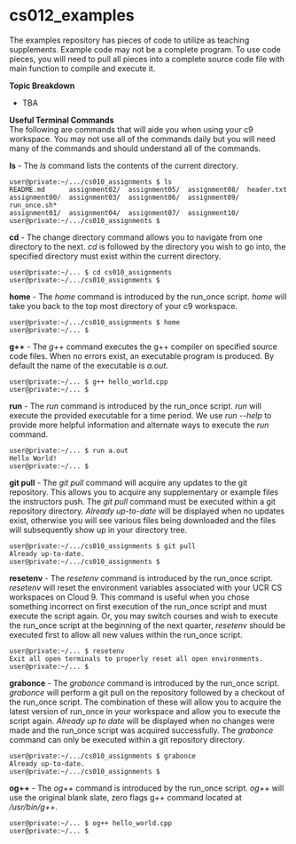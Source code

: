 cs012_examples
==============

The examples repository has pieces of code to utilize as teaching supplements. 
Example code may not be a complete program. To use code pieces, you will need to
pull all pieces into a complete source code file with main function to compile
and execute it.

**Topic Breakdown**

* TBA


**Useful Terminal Commands**  
The following are commands that will aide you when using your c9 workspace. You may not use all of the commands daily but you will need many of the commands and should understand all of the commands.


**ls** - The *ls* command lists the contents of the current directory.

    user@private:~/.../cs010_assignments $ ls
    README.md      assignment02/  assignment05/  assignment08/  header.txt
    assignment00/  assignment03/  assignment06/  assignment09/  run_once.sh*
    assignment01/  assignment04/  assignment07/  assignment10/
    user@private:~/.../cs010_assignments $ 

**cd** - The change directory command allows you to navigate from one directory to the next. *cd* is followed by the directory you wish to go into, the specified directory must exist within the current directory.

    user@private:~/... $ cd cs010_assignments
    user@private:~/.../cs010_assignments $ 

**home** - The *home* command is introduced by the run_once script. *home* will take you back to the top most directory of your c9 workspace.

    user@private:~/.../cs010_assignments $ home
    user@private:~/... $

**g++** - The *g++* command executes the g++ compiler on specified source code files. When no errors exist, an executable program is produced. By default the name of the executable is *a.out*.

    user@private:~/... $ g++ hello_world.cpp
    user@private:~/... $ 
    
**run** - The *run* command is introduced by the run_once script. *run* will execute the provided executable for a time period. We use *run --help* to provide more helpful information and alternate ways to execute the *run* command.

    user@private:~/... $ run a.out
    Hello World!
    user@private:~/... $ 

**git pull** - The *git pull* command will acquire any updates to the git repository. This allows you to acquire any supplementary or example files the instructors push. The *git pull* command must be executed within a git repository directory. *Already up-to-date* will be displayed when no updates exist, otherwise you will see various files being downloaded and the files will subsequently show up in your directory tree.

    user@private:~/.../cs010_assignments $ git pull
    Already up-to-date.
    user@private:~/.../cs010_assignments $ 

**resetenv** - The *resetenv* command is introduced by the run_once script. *resetenv* will reset the environment variables associated with your UCR CS workspaces on Cloud 9. This command is useful when you chose something incorrect on first execution of the run_once script and must execute the script again. Or, you may switch courses and wish to execute the run_once script at the beginning of the next quarter, *resetenv* should be executed first to allow all new values within the run_once script.

    user@private:~/... $ resetenv
    Exit all open terminals to properly reset all open environments.
    user@private:~/... $  

**grabonce** - The *grabonce* command is introduced by the run_once script. *grabonce* will perform a git pull on the repository followed by a checkout of the run_once script. The combination of these will allow you to acquire the latest version of run_once in your workspace and allow you to execute the script again. *Already up to date* will be displayed when no changes were made and the run_once script was acquired successfully. The *grabonce* command can only be executed within a git repository directory.

    user@private:~/.../cs010_assignments $ grabonce
    Already up-to-date.
    user@private:~/.../cs010_assignments $ 

**og++** - The *og++* command is introduced by the run_once script. *og++* will use the original blank slate, zero flags g++ command located at */usr/bin/g++*.

    user@private:~/... $ og++ hello_world.cpp
    user@private:~/... $  
